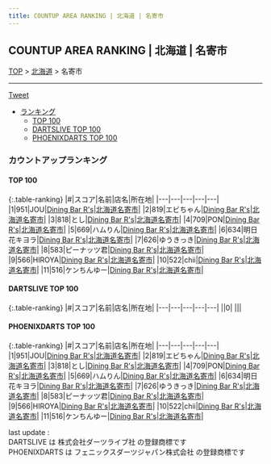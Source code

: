 ```yaml
---
title: COUNTUP AREA RANKING | 北海道 | 名寄市
---
```

## COUNTUP AREA RANKING | 北海道 | 名寄市

[TOP](/darts/rank/) > [北海道](/darts/rank/北海道/) > 名寄市

___

<a href="https://twitter.com/share?ref_src=twsrc%5Etfw" data-text="COUNTUP AREA RANKING | 北海道名寄市" class="twitter-share-button" data-hashtags="DARTSLIVE,PHOENIXDARTS,darts,ダーツ" data-show-count="false">Tweet</a>

* [ランキング](#カウントアップランキング)
    * [TOP 100](#top-100)
    * [DARTSLIVE TOP 100](#dartslive-top-100)
    * [PHOENIXDARTS TOP 100](#phoenixdarts-top-100)

### カウントアップランキング

#### TOP 100



{:.table-ranking}
|#|スコア|名前|店名|所在地|
|---|---|---|---|---|
|1|951|<span class="rank-name-pd">JOU</span>|<a href="https://vs.phoenixdarts.com/jp/shop/shopDetailInfo/s_70230?s_seq=70230">Dining Bar R's</a>|<a href="/darts/rank/北海道/名寄市">北海道名寄市</a>|
|2|819|<span class="rank-name-pd">エビちゃん</span>|<a href="https://vs.phoenixdarts.com/jp/shop/shopDetailInfo/s_70230?s_seq=70230">Dining Bar R's</a>|<a href="/darts/rank/北海道/名寄市">北海道名寄市</a>|
|3|818|<span class="rank-name-pd">とし</span>|<a href="https://vs.phoenixdarts.com/jp/shop/shopDetailInfo/s_70230?s_seq=70230">Dining Bar R's</a>|<a href="/darts/rank/北海道/名寄市">北海道名寄市</a>|
|4|709|<span class="rank-name-pd">PON</span>|<a href="https://vs.phoenixdarts.com/jp/shop/shopDetailInfo/s_70230?s_seq=70230">Dining Bar R's</a>|<a href="/darts/rank/北海道/名寄市">北海道名寄市</a>|
|5|669|<span class="rank-name-pd">ハムりん</span>|<a href="https://vs.phoenixdarts.com/jp/shop/shopDetailInfo/s_70230?s_seq=70230">Dining Bar R's</a>|<a href="/darts/rank/北海道/名寄市">北海道名寄市</a>|
|6|634|<span class="rank-name-pd">明日花キヨラ</span>|<a href="https://vs.phoenixdarts.com/jp/shop/shopDetailInfo/s_70230?s_seq=70230">Dining Bar R's</a>|<a href="/darts/rank/北海道/名寄市">北海道名寄市</a>|
|7|626|<span class="rank-name-pd">ゆうきっき</span>|<a href="https://vs.phoenixdarts.com/jp/shop/shopDetailInfo/s_70230?s_seq=70230">Dining Bar R's</a>|<a href="/darts/rank/北海道/名寄市">北海道名寄市</a>|
|8|583|<span class="rank-name-pd">ピーナッツ君</span>|<a href="https://vs.phoenixdarts.com/jp/shop/shopDetailInfo/s_70230?s_seq=70230">Dining Bar R's</a>|<a href="/darts/rank/北海道/名寄市">北海道名寄市</a>|
|9|566|<span class="rank-name-pd">HIROYA</span>|<a href="https://vs.phoenixdarts.com/jp/shop/shopDetailInfo/s_70230?s_seq=70230">Dining Bar R's</a>|<a href="/darts/rank/北海道/名寄市">北海道名寄市</a>|
|10|522|<span class="rank-name-pd">chii</span>|<a href="https://vs.phoenixdarts.com/jp/shop/shopDetailInfo/s_70230?s_seq=70230">Dining Bar R's</a>|<a href="/darts/rank/北海道/名寄市">北海道名寄市</a>|
|11|516|<span class="rank-name-pd">ケンちんゆー</span>|<a href="https://vs.phoenixdarts.com/jp/shop/shopDetailInfo/s_70230?s_seq=70230">Dining Bar R's</a>|<a href="/darts/rank/北海道/名寄市">北海道名寄市</a>|


#### DARTSLIVE TOP 100



{:.table-ranking}
|#|スコア|名前|店名|所在地|
|---|---|---|---|---|
||0|<span class="rank-name-dl"> </span>|<a href=""></a>|<a href="/darts/rank//"></a>|


#### PHOENIXDARTS TOP 100



{:.table-ranking}
|#|スコア|名前|店名|所在地|
|---|---|---|---|---|
|1|951|<span class="rank-name-pd">JOU</span>|<a href="https://vs.phoenixdarts.com/jp/shop/shopDetailInfo/s_70230?s_seq=70230">Dining Bar R's</a>|<a href="/darts/rank/北海道/名寄市">北海道名寄市</a>|
|2|819|<span class="rank-name-pd">エビちゃん</span>|<a href="https://vs.phoenixdarts.com/jp/shop/shopDetailInfo/s_70230?s_seq=70230">Dining Bar R's</a>|<a href="/darts/rank/北海道/名寄市">北海道名寄市</a>|
|3|818|<span class="rank-name-pd">とし</span>|<a href="https://vs.phoenixdarts.com/jp/shop/shopDetailInfo/s_70230?s_seq=70230">Dining Bar R's</a>|<a href="/darts/rank/北海道/名寄市">北海道名寄市</a>|
|4|709|<span class="rank-name-pd">PON</span>|<a href="https://vs.phoenixdarts.com/jp/shop/shopDetailInfo/s_70230?s_seq=70230">Dining Bar R's</a>|<a href="/darts/rank/北海道/名寄市">北海道名寄市</a>|
|5|669|<span class="rank-name-pd">ハムりん</span>|<a href="https://vs.phoenixdarts.com/jp/shop/shopDetailInfo/s_70230?s_seq=70230">Dining Bar R's</a>|<a href="/darts/rank/北海道/名寄市">北海道名寄市</a>|
|6|634|<span class="rank-name-pd">明日花キヨラ</span>|<a href="https://vs.phoenixdarts.com/jp/shop/shopDetailInfo/s_70230?s_seq=70230">Dining Bar R's</a>|<a href="/darts/rank/北海道/名寄市">北海道名寄市</a>|
|7|626|<span class="rank-name-pd">ゆうきっき</span>|<a href="https://vs.phoenixdarts.com/jp/shop/shopDetailInfo/s_70230?s_seq=70230">Dining Bar R's</a>|<a href="/darts/rank/北海道/名寄市">北海道名寄市</a>|
|8|583|<span class="rank-name-pd">ピーナッツ君</span>|<a href="https://vs.phoenixdarts.com/jp/shop/shopDetailInfo/s_70230?s_seq=70230">Dining Bar R's</a>|<a href="/darts/rank/北海道/名寄市">北海道名寄市</a>|
|9|566|<span class="rank-name-pd">HIROYA</span>|<a href="https://vs.phoenixdarts.com/jp/shop/shopDetailInfo/s_70230?s_seq=70230">Dining Bar R's</a>|<a href="/darts/rank/北海道/名寄市">北海道名寄市</a>|
|10|522|<span class="rank-name-pd">chii</span>|<a href="https://vs.phoenixdarts.com/jp/shop/shopDetailInfo/s_70230?s_seq=70230">Dining Bar R's</a>|<a href="/darts/rank/北海道/名寄市">北海道名寄市</a>|
|11|516|<span class="rank-name-pd">ケンちんゆー</span>|<a href="https://vs.phoenixdarts.com/jp/shop/shopDetailInfo/s_70230?s_seq=70230">Dining Bar R's</a>|<a href="/darts/rank/北海道/名寄市">北海道名寄市</a>|


<div class="footer border-top border-gray-light mt-5 pt-3 text-right text-gray">
    last update : <span style="font-weight: italic" id="foot_last_modified"></span><br />
    DARTSLIVE は 株式会社ダーツライブ社 の登録商標です<br />
    PHOENIXDARTS は フェニックスダーツジャパン株式会社 の登録商標です<br />
</div>

<script src="https://cdnjs.cloudflare.com/ajax/libs/jquery.tablesorter/2.31.3/js/jquery.tablesorter.min.js" integrity="sha512-qzgd5cYSZcosqpzpn7zF2ZId8f/8CHmFKZ8j7mU4OUXTNRd5g+ZHBPsgKEwoqxCtdQvExE5LprwwPAgoicguNg==" crossorigin="anonymous" referrerpolicy="no-referrer"></script>
<link rel="stylesheet" href="https://cdnjs.cloudflare.com/ajax/libs/jquery.tablesorter/2.31.3/css/theme.default.min.css" integrity="sha512-wghhOJkjQX0Lh3NSWvNKeZ0ZpNn+SPVXX1Qyc9OCaogADktxrBiBdKGDoqVUOyhStvMBmJQ8ZdMHiR3wuEq8+w==" crossorigin="anonymous" referrerpolicy="no-referrer" />
<script>
$(function() {
    $(".table-ranking").tablesorter({sortList:[[0, 0]]});
    $("#foot_last_modified").text(formatDate(new Date(document.lastModified), 'yyyy-MM-dd HH:mm:ss'));
});
</script>

<script async src="https://platform.twitter.com/widgets.js" charset="utf-8"></script>